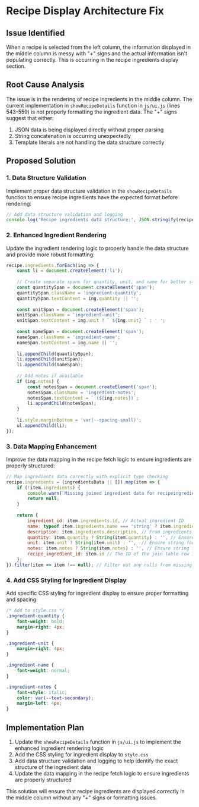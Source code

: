 # Recipe Display Architecture Fix

## Issue Identified

When a recipe is selected from the left column, the information displayed in the middle column is messy with "+" signs and the actual information isn't populating correctly. This is occurring in the recipe ingredients display section.

## Root Cause Analysis

The issue is in the rendering of recipe ingredients in the middle column. The current implementation in `showRecipeDetails` function in `js/ui.js` (lines 543-559) is not properly formatting the ingredient data. The "+" signs suggest that either:

1. JSON data is being displayed directly without proper parsing
2. String concatenation is occurring unexpectedly
3. Template literals are not handling the data structure correctly

## Proposed Solution

### 1. Data Structure Validation

Implement proper data structure validation in the `showRecipeDetails` function to ensure recipe ingredients have the expected format before rendering:

```javascript
// Add data structure validation and logging
console.log('Recipe ingredients data structure:', JSON.stringify(recipe.ingredients, null, 2));
```

### 2. Enhanced Ingredient Rendering

Update the ingredient rendering logic to properly handle the data structure and provide more robust formatting:

```javascript
recipe.ingredients.forEach(ing => {
    const li = document.createElement('li');
    
    // Create separate spans for quantity, unit, and name for better styling control
    const quantitySpan = document.createElement('span');
    quantitySpan.className = 'ingredient-quantity';
    quantitySpan.textContent = ing.quantity || '';
    
    const unitSpan = document.createElement('span');
    unitSpan.className = 'ingredient-unit';
    unitSpan.textContent = ing.unit ? ` ${ing.unit} ` : ' ';
    
    const nameSpan = document.createElement('span');
    nameSpan.className = 'ingredient-name';
    nameSpan.textContent = ing.name || '';
    
    li.appendChild(quantitySpan);
    li.appendChild(unitSpan);
    li.appendChild(nameSpan);
    
    // Add notes if available
    if (ing.notes) {
        const notesSpan = document.createElement('span');
        notesSpan.className = 'ingredient-notes';
        notesSpan.textContent = ` (${ing.notes})`;
        li.appendChild(notesSpan);
    }
    
    li.style.marginBottom = 'var(--spacing-small)';
    ul.appendChild(li);
});
```

### 3. Data Mapping Enhancement

Improve the data mapping in the recipe fetch logic to ensure ingredients are properly structured:

```javascript
// Map ingredients data correctly with explicit type checking
recipe.ingredients = (ingredientsData || []).map(item => {
    if (!item.ingredients) {
        console.warn(`Missing joined ingredient data for recipeingredients item ID: ${item.id}`);
        return null;
    }
    
    return {
        ingredient_id: item.ingredients.id, // Actual ingredient ID
        name: typeof item.ingredients.name === 'string' ? item.ingredients.name : 'Unknown',
        description: item.ingredients.description, // From ingredients table
        quantity: item.quantity ? String(item.quantity) : '', // Ensure string format for display
        unit: item.unit ? String(item.unit) : '',  // Ensure string format for display
        notes: item.notes ? String(item.notes) : '', // Ensure string format for display
        recipe_ingredient_id: item.id // The ID of the join table row itself
    };
}).filter(item => item !== null); // Filter out any nulls from missing joins
```

### 4. Add CSS Styling for Ingredient Display

Add specific CSS styling for ingredient display to ensure proper formatting and spacing:

```css
/* Add to style.css */
.ingredient-quantity {
    font-weight: bold;
    margin-right: 4px;
}

.ingredient-unit {
    margin-right: 4px;
}

.ingredient-name {
    font-weight: normal;
}

.ingredient-notes {
    font-style: italic;
    color: var(--text-secondary);
    margin-left: 4px;
}
```

## Implementation Plan

1. Update the `showRecipeDetails` function in `js/ui.js` to implement the enhanced ingredient rendering logic
2. Add the CSS styling for ingredient display to `style.css`
3. Add data structure validation and logging to help identify the exact structure of the ingredient data
4. Update the data mapping in the recipe fetch logic to ensure ingredients are properly structured

This solution will ensure that recipe ingredients are displayed correctly in the middle column without any "+" signs or formatting issues.